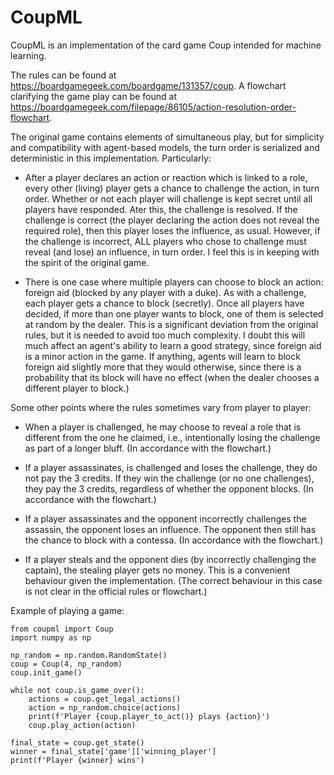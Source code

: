 CoupML
======

CoupML is an implementation of the card game Coup intended for machine
learning.

The rules can be found at https://boardgamegeek.com/boardgame/131357/coup.
A flowchart clarifying the game play can be found at
https://boardgamegeek.com/filepage/86105/action-resolution-order-flowchart.

The original game contains elements of simultaneous play, but for simplicity
and compatibility with agent-based models, the turn order is serialized and
deterministic in this implementation. Particularly:

- After a player declares an action or reaction which is linked to a role,
  every other (living) player gets a chance to challenge the action, in turn
  order. Whether or not each player will challenge is kept secret until all
  players have responded. Ater this, the challenge is resolved. If the
  challenge is correct (the player declaring the action does not reveal the
  required role), then this player loses the influence, as usual. However, if
  the challenge is incorrect, ALL players who chose to challenge must reveal
  (and lose) an influence, in turn order. I feel this is in keeping with the
  spirit of the original game.

- There is one case where multiple players can choose to block an action:
  foreign aid (blocked by any player with a duke). As with a challenge, each
  player gets a chance to block (secretly). Once all players have decided,
  if more than one player wants to block, one of them is selected at random
  by the dealer. This is a significant deviation from the original rules, but
  it is needed to avoid too much complexity. I doubt this will much affect an
  agent's ability to learn a good strategy, since foreign aid is a minor action
  in the game. If anything, agents will learn to block foreign aid slightly
  more that they would otherwise, since there is a probability that its block
  will have no effect (when the dealer chooses a different player to block.)

Some other points where the rules sometimes vary from player to player:

- When a player is challenged, he may choose to reveal a role that is different
  from the one he claimed, i.e., intentionally losing the challenge as part of
  a longer bluff. (In accordance with the flowchart.)

- If a player assassinates, is challenged and loses the challenge, they do not
  pay the 3 credits. If they win the challenge (or no one challenges), they pay
  the 3 credits, regardless of whether the opponent blocks. (In accordance with
  the flowchart.)

- If a player assassinates and the opponent incorrectly challenges the
  assassin, the opponent loses an influence. The opponent then still has the
  chance to block with a contessa. (In accordance with the flowchart.)

- If a player steals and the opponent dies (by incorrectly challenging the
  captain), the stealing player gets no money. This is a convenient behaviour
  given the implementation. (The correct behaviour in this case is not clear in
  the official rules or flowchart.)

Example of playing a game:

    from coupml import Coup
    import numpy as np

    np_random = np.random.RandomState()
    coup = Coup(4, np_random)
    coup.init_game()

    while not coup.is_game_over():
        actions = coup.get_legal_actions()
        action = np_random.choice(actions)
        print(f'Player {coup.player_to_act()} plays {action}')
        coup.play_action(action)

    final_state = coup.get_state()
    winner = final_state['game']['winning_player']
    print(f'Player {winner} wins')
